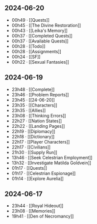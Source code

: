 ## 2024-06-20
-  00h49 · [[Quests]]
-  00h45 · [[The Divine Restoration]]
-  00h43 · [[Leika's Memory]]
-  00h37 · [[Completed Quests]]
-  00h37 · [[Available Quests]]
-  00h28 · [[Todo]]
-  00h28 · [[Assignments]]
-  00h24 · [[SF]]
-  00h22 · [[Sexual Fantasies]]
## 2024-06-19
-  23h48 · [[Complete]]
-  23h46 · [[Problem Reports]]
-  23h45 · [[24-06-20]]
-  23h35 · [[Characters]]
-  23h35 · [[Allies]]
-  23h08 · [[Thinking Errors]]
-  22h27 · [[Nation States]]
-  22h22 · [[Landing Pages]]
-  22h19 · [[Diplomacy]]
-  22h18 · [[Dictionary]]
-  22h17 · [[Player Characters]]
-  22h17 · [[Civilians]]
-  21h30 · [[Supply Run]]
-  13h46 · [[Seek Celestrian Employment]]
-  13h32 · [[Investigate Matilda Goldvein]]
-  01h17 · [[Quests]]
-  01h17 · [[Celestrian Espionage]]
-  01h14 · [[Explore Aurelia]]
## 2024-06-17
-  23h44 · [[Royal Hideout]]
-  23h08 · [[Memories]]
-  19h41 · [[Den of Necromancy]]
